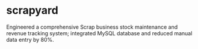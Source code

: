 # scrapyard
Engineered a comprehensive Scrap business stock maintenance and revenue tracking system; integrated MySQL  database and reduced manual data entry by 80%.
